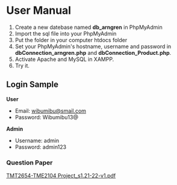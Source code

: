 # User Manual
1. Create a new datebase named **db_arngren** in PhpMyAdmin 
2. Import the sql file into your PhpMyAdmin
3. Put the folder in your computer htdocs folder
4. Set your PhpMyAdmin's hostname, username and password in **dbConnection_arngren.php** and **dbConnection_Product.php**.
5. Activate Apache and MySQL in XAMPP.
6. Try it.

## Login Sample
**User**
- Email: wibumibu@smail.com	
- Password: Wibumibu13@

**Admin**
- Username: admin
- Password: admin123 

### Question Paper
[TMT2654-TME2104 Project_s1.21-22-v1.pdf](https://github.com/shane062/Web-Based-System-Development-Project/files/10252194/TMT2654-TME2104.Project_s1.21-22-v1.pdf)

